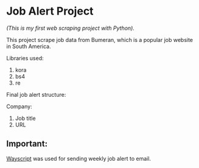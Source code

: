 # Job Alert Project
*(This is my first web scraping project with Python).*

This project scrape job data from Bumeran, which is a popular job website in South America.

Libraries used:
1. kora
2. bs4
3. re

Final job alert structure:

Company:
1. Job title
2. URL


## Important:

[Wayscript](https://wayscript.com/) was used for sending weekly job alert to email.


